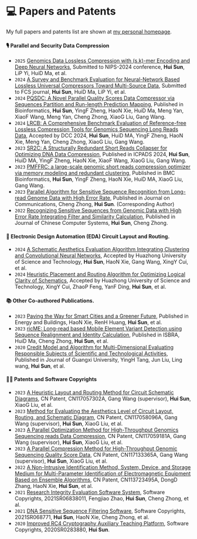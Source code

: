 
# 💻 Papers and Patents

My full papers and patents list are shown at [my personal homepage](https://fahaihi.github.io).

#### 🎙 Parallel and Security Data Compression
- ``2025`` [Genomics Data Lossless Compression with (s,k)-mer Encoding and Deep Neural Networks](https://github.com/fahaihi/PQSDC), Submitted to NIPS-2024 conference, **Hui Sun**, LiP Yi, HuiD Ma, et al.
- ``2024`` [A Survey and Benchmark Evaluation for Neural-Network Based Lossless Universal Compressors Toward Multi-Source Data](https://fahaihi.github.io/NNLCB/), Submitted to FCS journal, **Hui Sun**, HuiD Ma, LiP Yi, et al.
- ``2024`` [PQSDC: A Novel Parallel Quality Scores Data Compressor via Sequences Partition and Run-length Prediction Mapping](https://github.com/fahaihi/PQSDC), Published in Bioinformatics, **Hui Sun**, YingF Zheng, HaoN Xie, HuiD Ma, Meng Yan, XiaoF Wang, Meng Yan, Cheng Zhong, XiaoG Liu, Gang Wang.
- ``2024`` [LRCB: A Comprehensive Benchmark Evaluation of Reference-free Lossless Compression Tools for Genomics Sequencing Long Reads Data](https://github.com/fahaihi/LRCB), Accepted by DCC 2024, **Hui Sun**, HuiD MA, YingF Zheng, HaoN Xie, Meng Yan, Cheng Zhong, XiaoG Liu, Gang Wang.
- ``2023`` [SR2C: A Structurally Redundant Short Reads Collapser for Optimizing DNA Data Compression](https://github.com/fahaihi/SR2C), Published in ICPADS 2024, **Hui Sun**, HuiD MA, YingF Zheng, HaoN Xie, XiaoF Wang, XiaoG Liu, Gang Wang.
- ``2023`` [PMFFRC: a large-scale genomic short reads compression optimizer via memory modeling and redundant clustering](https://github.com/fahaihi/PMFFRC), Published in BMC Bioinformatics, **Hui Sun**, YingF Zheng, HaoN Xie, HuiD MA, XiaoG Liu, Gang Wang.
- ``2023`` [Parallel Algorithm for Sensitive Sequence Recognition from Long-read Genome Data with High Error Rate](https://github.com/fahaihi/SH_Code/blob/master/CV_INFO/CGPU_F3SR.pdf), Published in Journal on Communications, Cheng Zhong, **Hui Sun**. (Corresponding Author)
- ``2022`` [Recognizing Sensitive Sequences from Genomic Data with High Error Rate Integrating Filter and Similarity Calculation](https://github.com/fahaihi/SH_Code/blob/master/CV_INFO/CGPU_F3SR.pdf), Published in Journal of Chinese Computer Systems, **Hui Sun**, Cheng Zhong.


#### 👄 Electronic Design Automation (EDA) Circuit Layout and Routing.
- ``2024`` [A Schematic Aesthetics Evaluation Algorithm Integrating Clustering and Convolutional Neural Networks](), Accepted by Huazhong University of Science and Technology, **Hui Sun**, HaoN Xie, Gang Wang, XingY Cui, et al.
- ``2024`` [Heuristic Placement and Routing Algorithm for Optimizing Logical Clarity of Schematics](), Accepted by Huazhong University of Science and Technology, XingY Cui, ZhaoP Feng, YanF Ding, **Hui Sun**, et al.

#### 📚 Other Co-authored Publications.  
- ``2023`` [Paving the Way for Smart Cities and a Greener Future](https://github.com/fahaihi/SH_Code/blob/master/CV_INFO/XHN_1.pdf), Published in Energy and Buildings, HaoN Xie, RenH Huang, **Hui Sun**, et al.
- ``2023`` [ricME: Long-read based Mobile Element Variant Detection using Sequence Realignment and Identity Calculation](https://github.com/fahaihi/SH_Code/blob/master/CV_INFO/ricME.pdf), Published in ISBRA, HuiD Ma, Cheng Zhong, **Hui Sun**, et al.
- ``2020`` [Credit Model and Algorithm for Multi-Dimensional Evaluating Responsible Subjects of Scientific and Technological Activities](hhttps://github.com/fahaihi/SH_Code/blob/master/CV_INFO/TYH_1.pdf), Published in Journal of Guangxi University, YingH Tang, Jun Liu, Ling wang, **Hui Sun**, et al.


#### 🧑‍🎨 Patents and Software Copyrights
- ``2023`` [A Heuristic Layout and Routing Method for Circuit Schematic Diagrams](), CN Patent, CN117057302A, Gang Wang (supervisor), **Hui Sun**, XiaoG Liu, et al. 
- ``2023`` [ Method for Evaluating the Aesthetics Level of Circuit Layout, Routing, and Schematic Diagram](), CN Patent, CN117058096A, Gang Wang (supervisor), **Hui Sun**, XiaoG Liu, et al. 
- ``2023`` [A Parallel Optimization Method for High-Throughput Genomics Sequencing reads Data Compression](), CN Patent, CN117059181A, Gang Wang (supervisor), **Hui Sun**, XiaoG Liu, et al. 
- ``2023`` [A Parallel Compression Method for High-Throughput Genomic Sequencing Quality Score Data](), CN Patent, CN117133365A, Gang Wang (supervisor), **Hui Sun**, XiaoG Liu, et al. 
- ``2022`` [A Non-Intrusive Identification Method, System, Device, and Storage Medium for Multi-Parameter Identification of Electromagnetic Equipment Based on Ensemble Algorithms](), CN Patent, CN113723495A, DongD Zhang, HaoN Xie, **Hui Sun**, et al. 
- ``2021`` [Research Integrity Evaluation Software System](), Software Copyrights, 2021SR06838011, Fengjiao Zhao, **Hui Sun**, Cheng Zhong, et al.
- ``2021`` [DNA Sensitive Sequence Filtering Software](), Software Copyrights, 2021SR068771, **Hui Sun**, HaoN Xie, Cheng Zhong, et al.
- ``2020`` [Improved RC4 Cryptography Auxiliary Teaching Platform](), Software Copyrights, 2020SR0283880, **Hui Sun**.